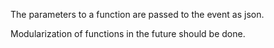 The parameters to a function are passed to the event as json.

Modularization of functions in the future should be done.